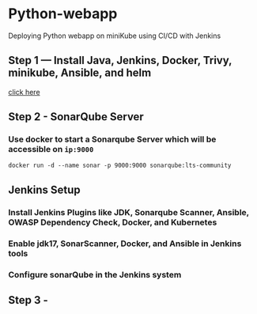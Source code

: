 # Python-webapp
Deploying Python webapp on miniKube using CI/CD with Jenkins

## Step 1 — Install Java, Jenkins, Docker, Trivy, minikube, Ansible, and helm

[click here](www.google.com)

## Step 2 - SonarQube Server

### Use docker to start a Sonarqube Server which will be accessible on `ip:9000`
`docker run -d --name sonar -p 9000:9000 sonarqube:lts-community`

## Jenkins Setup

### Install Jenkins Plugins like JDK, Sonarqube Scanner, Ansible, OWASP Dependency Check, Docker, and Kubernetes
### Enable jdk17, SonarScanner, Docker, and Ansible in Jenkins tools
### Configure sonarQube in the Jenkins system

## Step 3 - 
